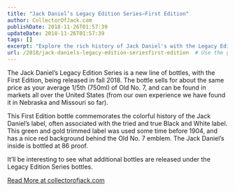```yaml
---
title: "Jack Daniel’s Legacy Edition Series–First Edition"
author: CollectorOfJack.com
publishDate: 2018-11-26T01:57:39
updateDate: 2018-11-26T01:57:39
tags: []
excerpt: "Explore the rich history of Jack Daniel's with the Legacy Edition Series, starting with the First Edition bottle, a tribute to its iconic label."
url: /2018/jack-daniels-legacy-edition-seriesfirst-edition  # Use the generated URL with year
---
```

<p>The Jack Daniel’s Legacy Edition Series is a new line of bottles, with the First Edition, being released in fall 2018. The bottle sells for about the same price as your average 1/5th (750ml) of Old No. 7, and can be found in markets all over the United States (from our own experience we have found it in Nebraska and Missouri so far).</p><p>This First Edition bottle commemorates the colorful history of the Jack Daniel’s label, often associated with the tried and true Black and White label. This green and gold trimmed label was used some time before 1904, and has a nice red background behind the Old No. 7 emblem. The Jack Daniel’s inside is bottled at 86 proof.</p><p>It’ll be interesting to see what additional bottles are released under the Legacy Edition Series bottles.</p> <a href="https://collectorofjack.com/LegacyEditionSeries-FirstEdition">Read More at collectorofjack.com</a>

